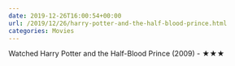 ```yaml
---
date: 2019-12-26T16:00:54+00:00
url: /2019/12/26/harry-potter-and-the-half-blood-prince.html
categories: Movies
---
```

Watched Harry Potter and the Half-Blood Prince (2009) - ★★★




